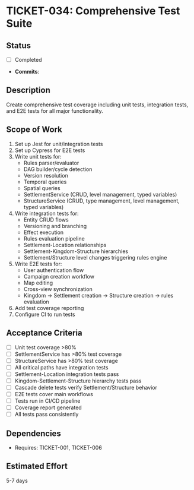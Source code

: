 # TICKET-034: Comprehensive Test Suite

## Status
- [ ] Completed
- **Commits**:

## Description
Create comprehensive test coverage including unit tests, integration tests, and E2E tests for all major functionality.

## Scope of Work
1. Set up Jest for unit/integration tests
2. Set up Cypress for E2E tests
3. Write unit tests for:
   - Rules parser/evaluator
   - DAG builder/cycle detection
   - Version resolution
   - Temporal queries
   - Spatial queries
   - SettlementService (CRUD, level management, typed variables)
   - StructureService (CRUD, type management, level management, typed variables)
4. Write integration tests for:
   - Entity CRUD flows
   - Versioning and branching
   - Effect execution
   - Rules evaluation pipeline
   - Settlement-Location relationships
   - Settlement-Kingdom-Structure hierarchies
   - Settlement/Structure level changes triggering rules engine
5. Write E2E tests for:
   - User authentication flow
   - Campaign creation workflow
   - Map editing
   - Cross-view synchronization
   - Kingdom → Settlement creation → Structure creation → rules evaluation
6. Add test coverage reporting
7. Configure CI to run tests

## Acceptance Criteria
- [ ] Unit test coverage >80%
- [ ] SettlementService has >80% test coverage
- [ ] StructureService has >80% test coverage
- [ ] All critical paths have integration tests
- [ ] Settlement-Location integration tests pass
- [ ] Kingdom-Settlement-Structure hierarchy tests pass
- [ ] Cascade delete tests verify Settlement/Structure behavior
- [ ] E2E tests cover main workflows
- [ ] Tests run in CI/CD pipeline
- [ ] Coverage report generated
- [ ] All tests pass consistently

## Dependencies
- Requires: TICKET-001, TICKET-006

## Estimated Effort
5-7 days
